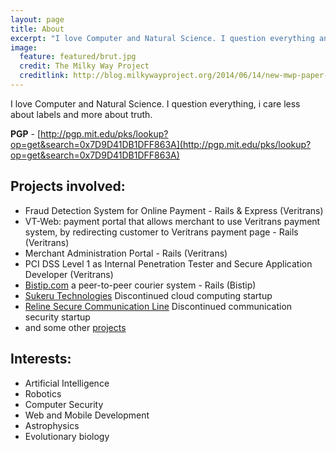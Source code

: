 ```yaml
---
layout: page
title: About
excerpt: "I love Computer and Natural Science. I question everything and I also care less about labels and more about truth."
image:
  feature: featured/brut.jpg
  credit: The Milky Way Project
  creditlink: http://blog.milkywayproject.org/2014/06/14/new-mwp-paper-outlines-the-powerful-synergy-between-citizens-scientists-professional-scientists-and-machine-learning/
---
```


I love Computer and Natural Science. I question everything, i care less about labels and more about truth.

**PGP** - [http://pgp.mit.edu/pks/lookup?op=get&search=0x7D9D41DB1DFF863A](http://pgp.mit.edu/pks/lookup?op=get&search=0x7D9D41DB1DFF863A)

## Projects involved:

* Fraud Detection System for Online Payment - Rails & Express (Veritrans)
* VT-Web: payment portal that allows merchant to use Veritrans payment system, by redirecting customer to Veritrans payment page - Rails (Veritrans)
* Merchant Administration Portal - Rails (Veritrans)
* PCI DSS Level 1 as Internal Penetration Tester and Secure Application Developer (Veritrans)
* [Bistip.com](http://www.bistip.com) a peer-to-peer courier system - Rails (Bistip)
* [Sukeru Technologies](http://bit.ly/SukeruDemo) Discontinued cloud computing startup
* [Reline Secure Communication Line](http://bit.ly/RelineDemo) Discontinued communication security startup
* and some other [projects](https://www.linkedin.com/in/panggi)

## Interests:

* Artificial Intelligence
* Robotics
* Computer Security
* Web and Mobile Development
* Astrophysics
* Evolutionary biology
